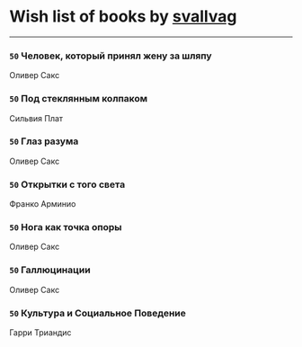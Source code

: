 # Wish list of books by [svallvag](http://vk.com/id553243325)
---

### `50` Человек, который принял жену за шляпу
Оливер Сакс

### `50` Под стеклянным колпаком
Сильвия Плат

### `50` Глаз разума
Оливер Сакс

### `50` Открытки с того света
Франко Арминио

### `50` Нога как точка опоры
Оливер Сакс

### `50` Галлюцинации
Оливер Сакс

### `50` Культура и Социальное Поведение
Гарри Триандис

